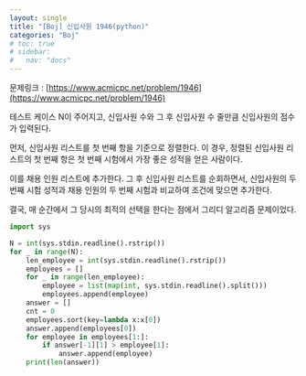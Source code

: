 ```yaml
---
layout: single
title: "[Boj] 신입사원 1946(python)"
categories: "Boj"
# toc: true
# sidebar:
#   nav: "docs"
---
```


문제링크 : [https://www.acmicpc.net/problem/1946](https://www.acmicpc.net/problem/1946)

테스트 케이스 N이 주어지고, 신입사원 수와 그 후 신입사원 수 줄만큼 신입사원의 점수가 입력된다.

먼저, 신입사원 리스트를 첫 번째 항을 기준으로 정렬한다. 이 경우, 정렬된 신입사원 리스트의 첫 번째 항은 첫 번째 시험에서 가장 좋은 성적을 얻은 사람이다.

이를 채용 인원 리스트에 추가한다. 그 후 신입사원 리스트를 순회하면서, 신입사원의 두 번째 시험 성적과 채용 인원의 두 번째 시험과 비교하여 조건에 맞으면 추가한다.

결국, 매 순간에서 그 당시의 최적의 선택을 한다는 점에서 그리디 알고리즘 문제이었다.

```python
import sys

N = int(sys.stdin.readline().rstrip())
for _ in range(N):
    len_employee = int(sys.stdin.readline().rstrip())
    employees = []
    for _ in range(len_employee):
        employee = list(map(int, sys.stdin.readline().split()))
        employees.append(employee)
    answer = []
    cnt = 0
    employees.sort(key=lambda x:x[0])
    answer.append(employees[0])
    for employee in employees[1:]:
        if answer[-1][1] > employee[1]:
            answer.append(employee)
    print(len(answer))
```
